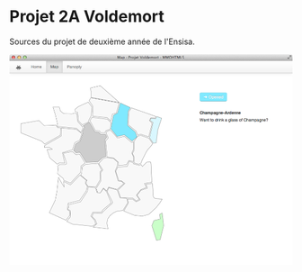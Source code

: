 Projet 2A Voldemort
===================

Sources du projet de deuxième année de l'Ensisa.

![screen map](poster/images/screen-map.png)
